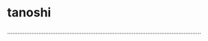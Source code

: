 # tanoshi

................................................................................................................
